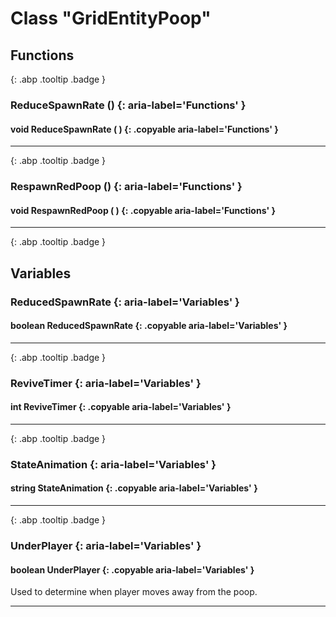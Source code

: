 # Class "GridEntityPoop"
## Functions
[ ](#){: .abp .tooltip .badge }
### ReduceSpawnRate () {: aria-label='Functions' }
#### void ReduceSpawnRate ( )  {: .copyable aria-label='Functions' }

___ 
[ ](#){: .abp .tooltip .badge }
### RespawnRedPoop () {: aria-label='Functions' }
#### void RespawnRedPoop ( )  {: .copyable aria-label='Functions' }

___ 
[ ](#){: .abp .tooltip .badge }
## Variables
### ReducedSpawnRate {: aria-label='Variables' }
#### boolean ReducedSpawnRate  {: .copyable aria-label='Variables' }

___ 
[ ](#){: .abp .tooltip .badge }
### ReviveTimer {: aria-label='Variables' }
#### int ReviveTimer  {: .copyable aria-label='Variables' }

___ 
[ ](#){: .abp .tooltip .badge }
### StateAnimation {: aria-label='Variables' }
#### string StateAnimation  {: .copyable aria-label='Variables' }

___ 
[ ](#){: .abp .tooltip .badge }
### UnderPlayer {: aria-label='Variables' }
#### boolean UnderPlayer  {: .copyable aria-label='Variables' }
Used to determine when player moves away from the poop. 
___ 
